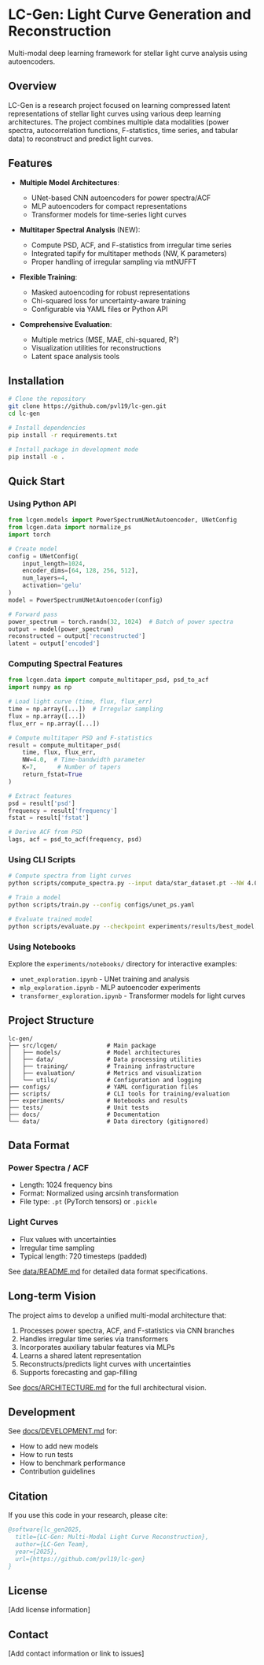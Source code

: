 # LC-Gen: Light Curve Generation and Reconstruction

Multi-modal deep learning framework for stellar light curve analysis using autoencoders.

## Overview

LC-Gen is a research project focused on learning compressed latent representations of stellar light curves using various deep learning architectures. The project combines multiple data modalities (power spectra, autocorrelation functions, F-statistics, time series, and tabular data) to reconstruct and predict light curves.

## Features

- **Multiple Model Architectures**:
  - UNet-based CNN autoencoders for power spectra/ACF
  - MLP autoencoders for compact representations
  - Transformer models for time-series light curves

- **Multitaper Spectral Analysis** (NEW):
  - Compute PSD, ACF, and F-statistics from irregular time series
  - Integrated tapify for multitaper methods (NW, K parameters)
  - Proper handling of irregular sampling via mtNUFFT

- **Flexible Training**:
  - Masked autoencoding for robust representations
  - Chi-squared loss for uncertainty-aware training
  - Configurable via YAML files or Python API

- **Comprehensive Evaluation**:
  - Multiple metrics (MSE, MAE, chi-squared, R²)
  - Visualization utilities for reconstructions
  - Latent space analysis tools

## Installation

```bash
# Clone the repository
git clone https://github.com/pvl19/lc-gen.git
cd lc-gen

# Install dependencies
pip install -r requirements.txt

# Install package in development mode
pip install -e .
```

## Quick Start

### Using Python API

```python
from lcgen.models import PowerSpectrumUNetAutoencoder, UNetConfig
from lcgen.data import normalize_ps
import torch

# Create model
config = UNetConfig(
    input_length=1024,
    encoder_dims=[64, 128, 256, 512],
    num_layers=4,
    activation='gelu'
)
model = PowerSpectrumUNetAutoencoder(config)

# Forward pass
power_spectrum = torch.randn(32, 1024)  # Batch of power spectra
output = model(power_spectrum)
reconstructed = output['reconstructed']
latent = output['encoded']
```

### Computing Spectral Features

```python
from lcgen.data import compute_multitaper_psd, psd_to_acf
import numpy as np

# Load light curve (time, flux, flux_err)
time = np.array([...])  # Irregular sampling
flux = np.array([...])
flux_err = np.array([...])

# Compute multitaper PSD and F-statistics
result = compute_multitaper_psd(
    time, flux, flux_err,
    NW=4.0,  # Time-bandwidth parameter
    K=7,      # Number of tapers
    return_fstat=True
)

# Extract features
psd = result['psd']
frequency = result['frequency']
fstat = result['fstat']

# Derive ACF from PSD
lags, acf = psd_to_acf(frequency, psd)
```

### Using CLI Scripts

```bash
# Compute spectra from light curves
python scripts/compute_spectra.py --input data/star_dataset.pt --NW 4.0 --fstat

# Train a model
python scripts/train.py --config configs/unet_ps.yaml

# Evaluate trained model
python scripts/evaluate.py --checkpoint experiments/results/best_model.pt --visualize
```

### Using Notebooks

Explore the `experiments/notebooks/` directory for interactive examples:
- `unet_exploration.ipynb` - UNet training and analysis
- `mlp_exploration.ipynb` - MLP autoencoder experiments
- `transformer_exploration.ipynb` - Transformer models for light curves

## Project Structure

```
lc-gen/
├── src/lcgen/              # Main package
│   ├── models/             # Model architectures
│   ├── data/               # Data processing utilities
│   ├── training/           # Training infrastructure
│   ├── evaluation/         # Metrics and visualization
│   └── utils/              # Configuration and logging
├── configs/                # YAML configuration files
├── scripts/                # CLI tools for training/evaluation
├── experiments/            # Notebooks and results
├── tests/                  # Unit tests
├── docs/                   # Documentation
└── data/                   # Data directory (gitignored)
```

## Data Format

### Power Spectra / ACF
- Length: 1024 frequency bins
- Format: Normalized using arcsinh transformation
- File type: `.pt` (PyTorch tensors) or `.pickle`

### Light Curves
- Flux values with uncertainties
- Irregular time sampling
- Typical length: 720 timesteps (padded)

See [data/README.md](data/README.md) for detailed data format specifications.

## Long-term Vision

The project aims to develop a unified multi-modal architecture that:
1. Processes power spectra, ACF, and F-statistics via CNN branches
2. Handles irregular time series via transformers
3. Incorporates auxiliary tabular features via MLPs
4. Learns a shared latent representation
5. Reconstructs/predicts light curves with uncertainties
6. Supports forecasting and gap-filling

See [docs/ARCHITECTURE.md](docs/ARCHITECTURE.md) for the full architectural vision.

## Development

See [docs/DEVELOPMENT.md](docs/DEVELOPMENT.md) for:
- How to add new models
- How to run tests
- How to benchmark performance
- Contribution guidelines

## Citation

If you use this code in your research, please cite:

```bibtex
@software{lc_gen2025,
  title={LC-Gen: Multi-Modal Light Curve Reconstruction},
  author={LC-Gen Team},
  year={2025},
  url={https://github.com/pvl19/lc-gen}
}
```

## License

[Add license information]

## Contact

[Add contact information or link to issues]
